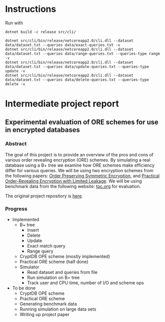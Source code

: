 # Instructions

Run with

	dotnet build -c release src/cli/

	dotnet src/cli/bin/release/netcoreapp2.0/cli.dll --dataset data/dataset.txt --queries data/exact-queries.txt -v
	dotnet src/cli/bin/release/netcoreapp2.0/cli.dll --dataset data/dataset.txt --queries data/range-queries.txt --queries-type range -v
	dotnet src/cli/bin/release/netcoreapp2.0/cli.dll --dataset data/dataset.txt --queries data/update-queries.txt --queries-type update -v
	dotnet src/cli/bin/release/netcoreapp2.0/cli.dll --dataset data/dataset.txt --queries data/delete-queries.txt --queries-type delete -v

# Intermediate project report

## Experimental evaluation of ORE schemes for use in encrypted databases

### Abstract

The goal of this project is to provide an overview of the pros and cons of various order revealing encryption (ORE) schemes.
By simulating a real database using a B+ tree we examine how ORE schemes make efficiency differ for various queries.
We will be using two encryption schemes from the following papers: [Order Preserving Symmetric Encryption](https://eprint.iacr.org/2012/624.pdf), and [Practical Order-Revealing Encryption with Limited Leakage](https://eprint.iacr.org/2015/1125.pdf). 
We will be using benchmark data from the following website: [tpc.org](http://www.tpc.org) for evaluation.

The original project repository is [here](https://git.dbogatov.org/bu/CS-562/Project-Code).

### Progress

* Implemented
	- B+ tree 
		* Insert
		* Delete
		* Update
		* Exact match query
		* Range query
	- CryptDB OPE scheme (mostly implemented)
	- Practical ORE scheme (half done)
	- Simulator
		* Read dataset and queries from file
		* Run simulation on B+ tree
		* Track user and CPU time, number of I/O and scheme ops
* To be done
	- CryptDB OPE scheme
	- Practical ORE scheme
	- Generating benchmark data
	- Running simulation on large data sets
	- Writing up project paper
